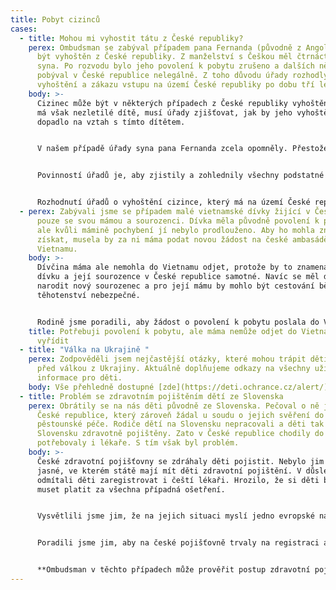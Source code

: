```yaml
---
title: Pobyt cizinců
cases:
  - title: Mohou mi vyhostit tátu z České republiky?
    perex: Ombudsman se zabýval případem pana Fernanda (původně z Angoly), který měl
      být vyhoštěn z České republiky. Z manželství s Češkou měl čtrnáctiletého
      syna. Po rozvodu bylo jeho povolení k pobytu zrušeno a dalších několik let
      pobýval v České republice nelegálně. Z toho důvodu úřady rozhodly o jeho
      vyhoštění a zákazu vstupu na území České republiky po dobu tří let.
    body: >-
      Cizinec může být v některých případech z České republiky vyhoštěn. Pokud
      má však nezletilé dítě, musí úřady zjišťovat, jak by jeho vyhoštění
      dopadlo na vztah s tímto dítětem.


      V našem případě úřady syna pana Fernanda zcela opomněly. Přestože výsledkem řízení mohlo být vyhoštění jeho otce do Afriky, úřady chlapce neinformovaly, nezeptaly se ho na jeho názor, ani nezjišťovaly, jak často se s otcem stýká či si s ním telefonuje. Úřady naopak tvrdily, že by s otcem mohl zůstat v kontaktu i přes jeho vyhoštění. S tím však ombudsman nesouhlasil.


      Povinností úřadů je, aby zjistily a zohlednily všechny podstatné okolnosti týkající se soukromého a rodinného života cizince. Jedině tak mohou zajistit, že jejich rozhodnutí neporuší právo cizince a dítěte na rodinný a soukromý život.


      Rozhodnutí úřadů o vyhoštění cizince, který má na území České republiky dítě, může mít také vliv také na práva dítěte. Dítě tak musí být vždy účastníkem řízení o vyhoštění, nebo být v řízení řádně zastoupeno opatrovníkem.
  - perex: Zabývali jsme se případem malé vietnamské dívky žijící v České republice
      pouze se svou mámou a sourozenci. Dívka měla původně povolení k pobytu,
      ale kvůli mámině pochybení jí nebylo prodlouženo. Aby ho mohla znovu
      získat, musela by za ni máma podat novou žádost na české ambasádě ve
      Vietnamu.
    body: >-
      Dívčina máma ale nemohla do Vietnamu odjet, protože by to znamenalo nechat
      dívku a její sourozence v České republice samotné. Navíc se měl dívce brzy
      narodit nový sourozenec a pro její mámu by mohlo být cestování během
      těhotenství nebezpečné.


      Rodině jsme poradili, aby žádost o povolení k pobytu poslala do Vietnamu poštou společně se žádostí o udělení výjimky z povinnosti osobního podání žádosti. Pokud by ambasáda výjimku udělila, mohla by celá rodina na výsledek řízení v klidu počkat v České republice. **Rodina naši radu následovala, výjimku dostala a malá dívka nakonec získala povolení k dlouhodobému pobytu bez toho, že by ona nebo její máma musely odcestovat až do Vietnamu.**
    title: Potřebuji povolení k pobytu, ale máma nemůže odjet do Vietnamu mi ho
      vyřídit
  - title: "Válka na Ukrajině "
    perex: Zodpověděli jsem nejčastější otázky, které mohou trápit děti prchající
      před válkou z Ukrajiny. Aktuálně doplňujeme odkazy na všechny užitečné
      informace pro děti.
    body: Vše přehledně dostupné [zde](https://deti.ochrance.cz/alert/).
  - title: Problém se zdravotním pojištěním dětí ze Slovenska
    perex: Obrátily se na nás děti původně ze Slovenska. Pečoval o ně jejich strýc v
      České republice, který zároveň žádal u soudu o jejich svěření do
      pěstounské péče. Rodiče dětí na Slovensku nepracovali a děti tak nebyly na
      Slovensku zdravotně pojištěny. Zato v České republice chodily do školy a
      potřebovaly i lékaře. S tím však byl problém.
    body: >-
      České zdravotní pojišťovny se zdráhaly děti pojistit. Nebylo jim totiž
      jasné, ve kterém státě mají mít děti zdravotní pojištění. V důsledku toho
      odmítali děti zaregistrovat i čeští lékaři. Hrozilo, že si děti budou
      muset platit za všechna případná ošetření.


      Vysvětlili jsme jim, že na jejich situaci myslí jedno evropské nařízení. Podle něj je rozhodující, že se již v České republice zabydlely a chodí zde do školy. Rozhodující naopak není, že rodiče jsou stále na Slovensku, kde nepracují, ani to, že soud zatím nerozhodl o jejich svěření do péče strýce.


      Poradili jsme jim, aby na české pojišťovně trvaly na registraci a doložily jí například potvrzením o studiu, které prokazuje jejich bydliště v České republice. Zároveň jsme si ověřili, že stejný názor zastává i [Kancelář zdravotního pojištění](https://kancelarzp.cz). Ta Ti vždycky může poskytnout bližší informace k čerpání zdravotní péče v Evropské unii.


      **Ombudsman v těchto případech může prověřit postup zdravotní pojišťovny. Neváhej se tak na nás obrátit.**
---
```

